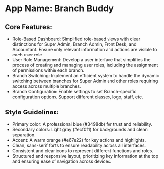 # **App Name**: Branch Buddy

## Core Features:

- Role-Based Dashboard: Simplified role-based views with clear distinctions for Super Admin, Branch Admin, Front Desk, and Accountant. Ensure only relevant information and actions are visible to each user role.
- User Role Management: Develop a user interface that simplifies the process of creating and managing user roles, including the assignment of permissions within each branch.
- Branch Switching: Implement an efficient system to handle the dynamic switching between branches for Super Admin and other roles requiring access across multiple branches.
- Branch Configuration: Enable settings to set Branch-specific configuration options. Support different classes, logo, staff, etc.

## Style Guidelines:

- Primary color: A professional blue (#3498db) for trust and reliability.
- Secondary colors: Light gray (#ecf0f1) for backgrounds and clean separation.
- Accent: A warm orange (#e67e22) for key actions and highlights.
- Clean, sans-serif fonts to ensure readability across all interfaces.
- Consistent and clear icons to represent different functions and roles.
- Structured and responsive layout, prioritizing key information at the top and ensuring ease of navigation across devices.